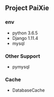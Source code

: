 ## Project PaiXie

### env
- python 3.6.5
- Django 1.11.4
- mysql

### Other Support
- pymysql

### Cache
- DatabaseCache
